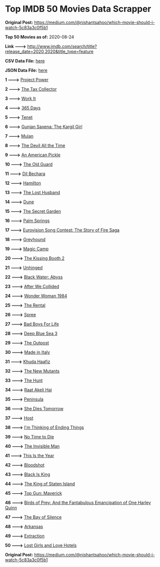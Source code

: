 # Top IMDB 50 Movies Data Scrapper

**Original Post:** https://medium.com/@nishantsahoo/which-movie-should-i-watch-5c83a3c0f5b1

**Top 50 Movies as of:** 2020-08-24

**Link --->** http://www.imdb.com/search/title?release_date=2020,2020&title_type=feature

**CSV Data File:** [here](/Data/data.csv)

**JSON Data File:** [here](/Data/data.json)

**1 --->** [Project Power](https://www.imdb.com/title/tt7550000/?ref_=adv_li_tt)

**2 --->** [The Tax Collector](https://www.imdb.com/title/tt8461224/?ref_=adv_li_tt)

**3 --->** [Work It](https://www.imdb.com/title/tt10276470/?ref_=adv_li_tt)

**4 --->** [365 Days](https://www.imdb.com/title/tt10886166/?ref_=adv_li_tt)

**5 --->** [Tenet](https://www.imdb.com/title/tt6723592/?ref_=adv_li_tt)

**6 --->** [Gunjan Saxena: The Kargil Girl](https://www.imdb.com/title/tt10350626/?ref_=adv_li_tt)

**7 --->** [Mulan](https://www.imdb.com/title/tt4566758/?ref_=adv_li_tt)

**8 --->** [The Devil All the Time](https://www.imdb.com/title/tt7395114/?ref_=adv_li_tt)

**9 --->** [An American Pickle](https://www.imdb.com/title/tt9059704/?ref_=adv_li_tt)

**10 --->** [The Old Guard](https://www.imdb.com/title/tt7556122/?ref_=adv_li_tt)

**11 --->** [Dil Bechara](https://www.imdb.com/title/tt8110330/?ref_=adv_li_tt)

**12 --->** [Hamilton](https://www.imdb.com/title/tt8503618/?ref_=adv_li_tt)

**13 --->** [The Lost Husband](https://www.imdb.com/title/tt4257940/?ref_=adv_li_tt)

**14 --->** [Dune](https://www.imdb.com/title/tt1160419/?ref_=adv_li_tt)

**15 --->** [The Secret Garden](https://www.imdb.com/title/tt2702920/?ref_=adv_li_tt)

**16 --->** [Palm Springs](https://www.imdb.com/title/tt9484998/?ref_=adv_li_tt)

**17 --->** [Eurovision Song Contest: The Story of Fire Saga](https://www.imdb.com/title/tt8580274/?ref_=adv_li_tt)

**18 --->** [Greyhound](https://www.imdb.com/title/tt6048922/?ref_=adv_li_tt)

**19 --->** [Magic Camp](https://www.imdb.com/title/tt3979300/?ref_=adv_li_tt)

**20 --->** [The Kissing Booth 2](https://www.imdb.com/title/tt9784456/?ref_=adv_li_tt)

**21 --->** [Unhinged](https://www.imdb.com/title/tt10059518/?ref_=adv_li_tt)

**22 --->** [Black Water: Abyss](https://www.imdb.com/title/tt7978672/?ref_=adv_li_tt)

**23 --->** [After We Collided](https://www.imdb.com/title/tt10362466/?ref_=adv_li_tt)

**24 --->** [Wonder Woman 1984](https://www.imdb.com/title/tt7126948/?ref_=adv_li_tt)

**25 --->** [The Rental](https://www.imdb.com/title/tt10003008/?ref_=adv_li_tt)

**26 --->** [Spree](https://www.imdb.com/title/tt11394332/?ref_=adv_li_tt)

**27 --->** [Bad Boys For Life](https://www.imdb.com/title/tt1502397/?ref_=adv_li_tt)

**28 --->** [Deep Blue Sea 3](https://www.imdb.com/title/tt11946300/?ref_=adv_li_tt)

**29 --->** [The Outpost](https://www.imdb.com/title/tt3833480/?ref_=adv_li_tt)

**30 --->** [Made in Italy](https://www.imdb.com/title/tt9207700/?ref_=adv_li_tt)

**31 --->** [Khuda Haafiz](https://www.imdb.com/title/tt7363104/?ref_=adv_li_tt)

**32 --->** [The New Mutants](https://www.imdb.com/title/tt4682266/?ref_=adv_li_tt)

**33 --->** [The Hunt](https://www.imdb.com/title/tt8244784/?ref_=adv_li_tt)

**34 --->** [Raat Akeli Hai](https://www.imdb.com/title/tt12567088/?ref_=adv_li_tt)

**35 --->** [Peninsula](https://www.imdb.com/title/tt8850222/?ref_=adv_li_tt)

**36 --->** [She Dies Tomorrow](https://www.imdb.com/title/tt11614912/?ref_=adv_li_tt)

**37 --->** [Host](https://www.imdb.com/title/tt12749596/?ref_=adv_li_tt)

**38 --->** [I'm Thinking of Ending Things](https://www.imdb.com/title/tt7939766/?ref_=adv_li_tt)

**39 --->** [No Time to Die](https://www.imdb.com/title/tt2382320/?ref_=adv_li_tt)

**40 --->** [The Invisible Man](https://www.imdb.com/title/tt1051906/?ref_=adv_li_tt)

**41 --->** [This Is the Year](https://www.imdb.com/title/tt8231202/?ref_=adv_li_tt)

**42 --->** [Bloodshot](https://www.imdb.com/title/tt1634106/?ref_=adv_li_tt)

**43 --->** [Black Is King](https://www.imdb.com/title/tt12607910/?ref_=adv_li_tt)

**44 --->** [The King of Staten Island](https://www.imdb.com/title/tt9686708/?ref_=adv_li_tt)

**45 --->** [Top Gun: Maverick](https://www.imdb.com/title/tt1745960/?ref_=adv_li_tt)

**46 --->** [Birds of Prey: And the Fantabulous Emancipation of One Harley Quinn](https://www.imdb.com/title/tt7713068/?ref_=adv_li_tt)

**47 --->** [The Bay of Silence](https://www.imdb.com/title/tt5617312/?ref_=adv_li_tt)

**48 --->** [Arkansas](https://www.imdb.com/title/tt9139586/?ref_=adv_li_tt)

**49 --->** [Extraction](https://www.imdb.com/title/tt8936646/?ref_=adv_li_tt)

**50 --->** [Lost Girls and Love Hotels](https://www.imdb.com/title/tt0920462/?ref_=adv_li_tt)

**Original Post:** https://medium.com/@nishantsahoo/which-movie-should-i-watch-5c83a3c0f5b1
